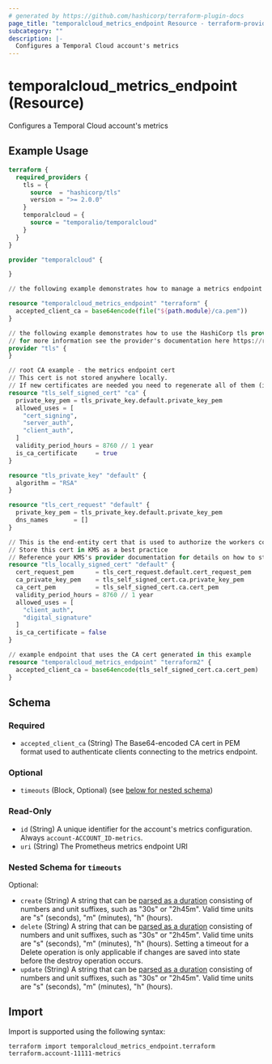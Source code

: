 ```yaml
---
# generated by https://github.com/hashicorp/terraform-plugin-docs
page_title: "temporalcloud_metrics_endpoint Resource - terraform-provider-temporalcloud"
subcategory: ""
description: |-
  Configures a Temporal Cloud account's metrics
---
```


# temporalcloud_metrics_endpoint (Resource)

Configures a Temporal Cloud account's metrics

## Example Usage

```terraform
terraform {
  required_providers {
    tls = {
      source  = "hashicorp/tls"
      version = ">= 2.0.0"
    }
    temporalcloud = {
      source = "temporalio/temporalcloud"
    }
  }
}

provider "temporalcloud" {

}

// the following example demonstrates how to manage a metrics endpoint resource with a CA cert generated outside of Terraform

resource "temporalcloud_metrics_endpoint" "terraform" {
  accepted_client_ca = base64encode(file("${path.module}/ca.pem"))
}

// the following example demonstrates how to use the HashiCorp tls provider to generate certs for use in a metric endpoint
// for more information see the provider's documentation here https://registry.terraform.io/providers/hashicorp/tls/latest/docs
provider "tls" {
}

// root CA example - the metrics endpoint cert
// This cert is not stored anywhere locally. 
// If new certificates are needed you need to regenerate all of them (including the client end-entity certs).
resource "tls_self_signed_cert" "ca" {
  private_key_pem = tls_private_key.default.private_key_pem
  allowed_uses = [
    "cert_signing",
    "server_auth",
    "client_auth",
  ]
  validity_period_hours = 8760 // 1 year
  is_ca_certificate     = true
}

resource "tls_private_key" "default" {
  algorithm = "RSA"
}

resource "tls_cert_request" "default" {
  private_key_pem = tls_private_key.default.private_key_pem
  dns_names       = []
}

// This is the end-entity cert that is used to authorize the workers connecting to temporal cloud.
// Store this cert in KMS as a best practice
// Reference your KMS's provider documentation for details on how to store a cert in KMS
resource "tls_locally_signed_cert" "default" {
  cert_request_pem      = tls_cert_request.default.cert_request_pem
  ca_private_key_pem    = tls_self_signed_cert.ca.private_key_pem
  ca_cert_pem           = tls_self_signed_cert.ca.cert_pem
  validity_period_hours = 8760 // 1 year
  allowed_uses = [
    "client_auth",
    "digital_signature"
  ]
  is_ca_certificate = false
}

// example endpoint that uses the CA cert generated in this example
resource "temporalcloud_metrics_endpoint" "terraform2" {
  accepted_client_ca = base64encode(tls_self_signed_cert.ca.cert_pem)
}
```

<!-- schema generated by tfplugindocs -->
## Schema

### Required

- `accepted_client_ca` (String) The Base64-encoded CA cert in PEM format used to authenticate clients connecting to the metrics endpoint.

### Optional

- `timeouts` (Block, Optional) (see [below for nested schema](#nestedblock--timeouts))

### Read-Only

- `id` (String) A unique identifier for the account's metrics configuration. Always `account-ACCOUNT_ID-metrics`.
- `uri` (String) The Prometheus metrics endpoint URI

<a id="nestedblock--timeouts"></a>
### Nested Schema for `timeouts`

Optional:

- `create` (String) A string that can be [parsed as a duration](https://pkg.go.dev/time#ParseDuration) consisting of numbers and unit suffixes, such as "30s" or "2h45m". Valid time units are "s" (seconds), "m" (minutes), "h" (hours).
- `delete` (String) A string that can be [parsed as a duration](https://pkg.go.dev/time#ParseDuration) consisting of numbers and unit suffixes, such as "30s" or "2h45m". Valid time units are "s" (seconds), "m" (minutes), "h" (hours). Setting a timeout for a Delete operation is only applicable if changes are saved into state before the destroy operation occurs.
- `update` (String) A string that can be [parsed as a duration](https://pkg.go.dev/time#ParseDuration) consisting of numbers and unit suffixes, such as "30s" or "2h45m". Valid time units are "s" (seconds), "m" (minutes), "h" (hours).

## Import

Import is supported using the following syntax:

```shell
terraform import temporalcloud_metrics_endpoint.terraform terraform.account-11111-metrics
```
